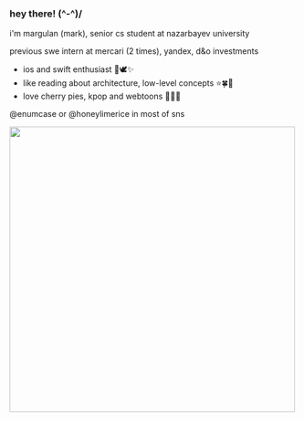 ### hey there! (^-^)/

i'm margulan (mark), senior cs student at nazarbayev university

previous swe intern at mercari (2 times), yandex, d&o investments

- ios and swift enthusiast 🍎🕊✨
- like reading about architecture, low-level concepts ⭐️🍀🫧
- love cherry pies, kpop and webtoons 🥧💜🌱

@enumcase or @honeylimerice in most of sns

<img src="https://user-images.githubusercontent.com/28789564/217783299-977e4e33-0cf3-41ac-a354-dd308b39dc34.jpg" width="500">
